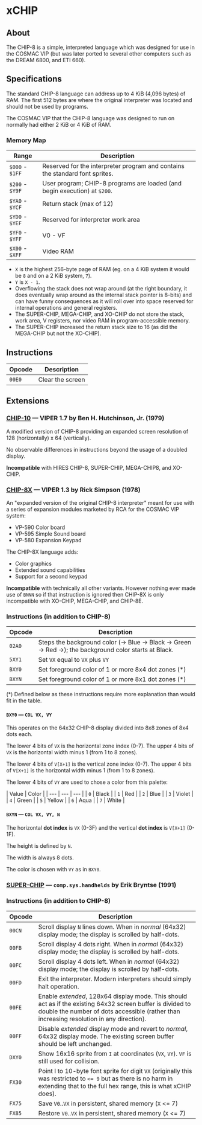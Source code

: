 # xCHIP

## About

The CHIP-8 is a simple, interpreted language which was designed for use in the COSMAC VIP (but was
later ported to several other computers such as the DREAM 6800, and ETI 660).

## Specifications

The standard CHIP-8 language can address up to 4 KiB (4,096 bytes) of RAM. The first 512 bytes are where the original
interpreter was located and should not be used by programs.

The COSMAC VIP that the CHIP-8 language was designed to run on normally had either 2 KiB or 4 KiB of RAM.

### Memory Map

| Range | Description |
| --- | --- |
| `$000` - `$1FF` | Reserved for the interpreter program and contains the standard font sprites. |
| `$200` - `$Y9F` | User program; CHIP-8 programs are loaded (and begin execution) at `$200`. |
| `$YA0` - `$YCF` | Return stack (max of 12) |
| `$YD0` - `$YEF` | Reserved for interpreter work area |
| `$YF0` - `$YFF` | V0 - VF |
| `$X00` - `$XFF` | Video RAM |

 - `X` is the highest 256-byte page of RAM (eg. on a 4 KiB system it would be `8` and on a 2 KiB system, `7`).
 - `Y` is `X - 1`.
 - Overflowing the stack does not wrap around (at the right boundary, it does eventually wrap around as the internal stack pointer is 8-bits) and can have funny consequences as it will roll over into space reserved for internal operations and general registers.
 - The SUPER-CHIP, MEGA-CHIP, and XO-CHIP do not store the stack,
   work area, V registers, nor video RAM in program-accessible memory.
 - The SUPER-CHIP increased the return stack size to 16 (as did the MEGA-CHIP but not the XO-CHIP).

## Instructions

| Opcode | Description |
| --- | --- |
| `00E0` | Clear the screen |

## Extensions

### [CHIP-10] — VIPER 1.7 by Ben H. Hutchinson, Jr. (1979)

A modified version of CHIP-8 providing an expanded screen resolution
of 128 (horizontally) x 64 (vertically).

No observable differences in instructions beyond the usage of a doubled display.

**Incompatible** with HIRES CHIP-8, SUPER-CHIP, MEGA-CHIP8, and XO-CHIP.

[CHIP-10]: http://www.mattmik.com/files/viper/Volume1Issue07.pdf

### [CHIP-8X] — VIPER 1.3 by Rick Simpson (1978)

An "expanded version of the original CHIP-8 interpreter" meant for use with a series
of expansion modules marketed by RCA for the COSMAC VIP system:

 - VP-590 Color board
 - VP-595 Simple Sound board
 - VP-580 Expansion Keypad

The CHIP-8X language adds:

 - Color graphics
 - Extended sound capabilities
 - Support for a second keypad

**Incompatible** with technically all other variants. However nothing ever made use of `BNNN` so if that instruction is ignored then CHIP-8X is only incompatible with XO-CHIP, MEGA-CHIP, and CHIP-8E.

[CHIP-8x]: http://www.mattmik.com/files/viper/Volume1Issue03.pdf

### Instructions (in addition to CHIP-8)

| Opcode | Description |
| --- | --- |
| `02A0` | Steps the background color (-> Blue -> Black -> Green -> Red ->); the background color starts at Black. |
| `5XY1` | Set `VX` equal to `VX` plus `VY` |
| `BXY0` | Set foreground color of 1 or more 8x4 dot zones (*) |
| `BXYN` | Set foreground color of 1 or more 8x1 dot zones (*) |

(*) Defined below as these instructions require more explanation than would fit in the table.

#### `BXY0` — `COL VX, VY`

This operates on the 64x32 CHIP-8 display divided into 8x8 zones of 8x4 dots each.

The lower 4 bits of `VX` is the horizontal zone index (0-7). The upper 4 bits of `VX` is the horizontal width minus 1 (from 1 to 8 zones).

The lower 4 bits of `V[X+1]` is the vertical zone index (0-7). The upper 4 bits of `V[X+1]` is the horizontal width minus 1 (from 1 to 8 zones).

The lower 4 bits of `VY` are used to chose a color from this palette:

| Value | Color |
| --- | --- | --- |
| `0` | Black |
| `1` | Red |
| `2` | Blue |
| `3` | Violet |
| `4` | Green |
| `5` | Yellow |
| `6` | Aqua |
| `7` | White |

#### `BXYN` — `COL VX, VY, N`

The horizontal **dot index** is `VX` (0-3F) and the vertical **dot index** is `V[X+1]` (0-1F).

The height is defined by `N`.

The width is always 8 dots.

The color is chosen with `VY` as in `BXY0`.

### [SUPER-CHIP] — `comp.sys.handhelds` by Erik Bryntse (1991)

[SUPER-CHIP]: http://devernay.free.fr/hacks/chip8/schip.txt

### Instructions (in addition to CHIP-8)

| Opcode | Description |
| --- | --- |
| `00CN` | Scroll display `N` lines down. When in _normal_ (64x32) display mode; the display is scrolled by half-dots. |
| `00FB` | Scroll display 4 dots right. When in _normal_ (64x32) display mode; the display is scrolled by half-dots. |
| `00FC` | Scroll display 4 dots left. When in _normal_ (64x32) display mode; the display is scrolled by half-dots. |
| `00FD` | Exit the interpreter. Modern interpreters should simply halt operation.
| `00FE` | Enable _extended_, 128x64 display mode. This should act as if the existing 64x32 screen buffer is divided to double the number of dots accessible (rather than increasing resolution in any direction). |
| `00FF` | Disable _extended_ display mode and revert to _normal_, 64x32 display mode. The existing screen buffer should be left unchanged. |
| `DXY0` | Show 16x16 sprite from `I` at coordinates (`VX`, `VY`). `VF` is still used for collision.
| `FX30` | Point I to 10-byte font sprite for digit `VX` (originally this was restricted to `<= 9` but as there is no harm in extending that to the full hex range, this is what xCHIP does). |
| `FX75` | Save `V0`..`VX` in persistent, shared memory (`X` <= 7) |
| `FX85` | Restore `V0`..`VX` in persistent, shared memory (`X` <= 7) |
